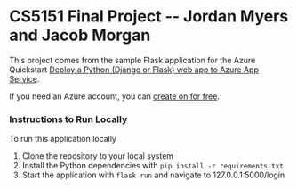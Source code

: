 # CS5151 Final Project -- Jordan Myers and Jacob Morgan

This project comes from the sample Flask application for the Azure Quickstart [Deploy a Python (Django or Flask) web app to Azure App Service](https://docs.microsoft.com/en-us/azure/app-service/quickstart-python).

If you need an Azure account, you can [create on for free](https://azure.microsoft.com/en-us/free/).

### Instructions to Run Locally

To run this application locally

1. Clone the repository to your local system
2. Install the Python dependencies with `pip install -r requirements.txt`
3. Start the application with `flask run` and navigate to 127.0.0.1:5000/login
